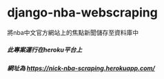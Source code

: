 # django-nba-webscraping
將nba中文官方網站上的焦點新聞儲存至資料庫中

##### 此專案運行在heroku平台上
##### 網址為 https://nick-nba-scraping.herokuapp.com/

